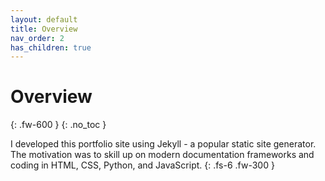 ```yaml
---
layout: default
title: Overview
nav_order: 2
has_children: true
---
```


# Overview
{: .fw-600 }
{: .no_toc }

I developed this portfolio site using Jekyll - a popular static site generator. The motivation was to skill up on modern documentation frameworks and coding in HTML, CSS, Python, and JavaScript.
{: .fs-6 .fw-300 }
